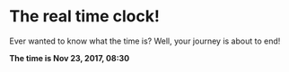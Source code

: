 # The real time clock!

Ever wanted to know what the time is? Well, your journey is about to end!

**The time is Nov 23, 2017, 08:30**